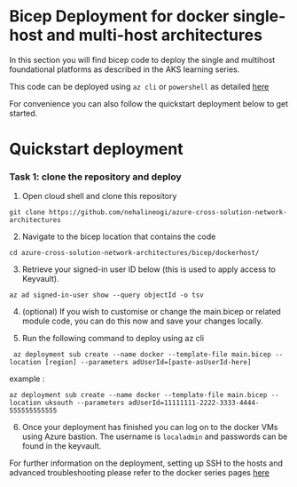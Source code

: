 # Bicep Deployment for docker single-host and multi-host architectures

In this section you will find bicep code to deploy the single and multihost foundational platforms as described in the AKS learning series.

This code can be deployed using `az cli` or `powershell` as detailed [here](https://docs.microsoft.com/en-us/azure/azure-resource-manager/bicep/deploy-cli)  

For convenience you can also follow the quickstart deployment below to get started. 

# Quickstart deployment

### Task 1: clone the repository and deploy

1. Open cloud shell and clone this repository 

``` 
git clone https://github.com/nehalineogi/azure-cross-solution-network-architectures 
```

2. Navigate to the bicep location that contains the code

```
cd azure-cross-solution-network-architectures/bicep/dockerhost/
```

3. Retrieve your signed-in user ID below (this is used to apply access to Keyvault).

```
az ad signed-in-user show --query objectId -o tsv
```

4. (optional) If you wish to customise or change the main.bicep or related module code, you can do this now and save your changes locally.  


5.  Run the following command to deploy using az cli

```
 az deployment sub create --name docker --template-file main.bicep --location [region] --parameters adUserId=[paste-asUserId-here] 
 ```

 example : 

 ```
 az deployment sub create --name docker --template-file main.bicep --location uksouth --parameters adUserId=11111111-2222-3333-4444-555555555555
 ```

6. Once your deployment has finished you can log on to the docker VMs using Azure bastion. The username is `localadmin` and passwords can be found in the keyvault.


For further information on the deployment, setting up SSH to the hosts and advanced troubleshooting please refer to the docker series pages [here](../../aks/README-docker-singlehost.md)